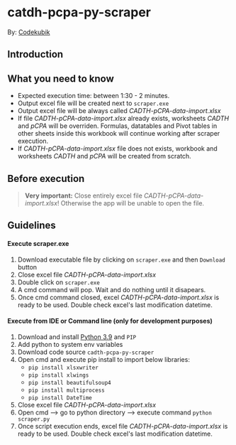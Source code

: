 # catdh-pcpa-py-scraper

By: [Codekubik](http://www.codekubik.com)

## Introduction



## What you need to know

- Expected execution time: between 1:30 - 2 minutes.
- Output excel file will be created next to `scraper.exe`
- Output excel file will be always called *CADTH-pCPA-data-import.xlsx*
- If file *CADTH-pCPA-data-import.xlsx* already exists, worksheets *CADTH* and *pCPA* will be overriden. Formulas, datatables and Pivot tables in other sheets inside this workbook will continue working after scraper execution.
- If *CADTH-pCPA-data-import.xlsx* file does not exists, workbook and worksheets *CADTH* and *pCPA* will be created from scratch.


## Before execution

> **Very important:** Close entirely excel file *CADTH-pCPA-data-import.xlsx*! Otherwise the app will be unable to open the file.

## Guidelines

#### Execute scraper.exe

1. Download executable file by clicking on `scraper.exe` and then `Download` button
2. Close excel file *CADTH-pCPA-data-import.xlsx*
3. Double click on `scraper.exe`
4. A cmd command will pop. Wait and do nothing until it disapears.
5. Once cmd command closed, excel *CADTH-pCPA-data-import.xlsx* is ready to be used. Double check excel's last modification datetime.

#### Execute from IDE or Command line (only for development purposes)

1. Download and install [Python 3.9](https://www.python.org/downloads/release/python-390/) and `PIP`
2. Add python to system env variables
3. Download code source `cadth-pcpa-py-scraper`
4. Open cmd and execute pip install to import below libraries:
    - `pip install xlsxwriter`
    - `pip install xlwings`
    - `pip install beautifulsoup4`
    - `pip install multiprocess`
    - `pip install DateTime`
5. Close excel file *CADTH-pCPA-data-import.xlsx*
6. Open cmd --> go to python directory --> execute command `python scraper.py`
7. Once script execution ends, excel file *CADTH-pCPA-data-import.xlsx* is ready to be used. Double check excel's last modification datetime.

